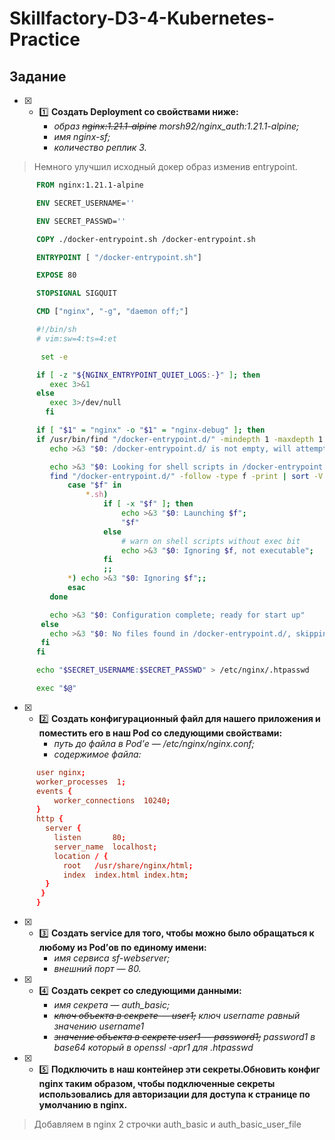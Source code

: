# Skillfactory-D3-4-Kubernetes-Practice

## Задание

* [x] - :one: **Создать Deployment со свойствами ниже:**
     - *образ  ~~nginx:1.21.1-alpine~~ morsh92/nginx_auth:1.21.1-alpine;*
     - *имя  nginx-sf;*
     - *количество реплик  3.*

> Немного улучшил исходный докер образ изменив entrypoint.


```Dockerfile
      FROM nginx:1.21.1-alpine

      ENV SECRET_USERNAME=''

      ENV SECRET_PASSWD=''

      COPY ./docker-entrypoint.sh /docker-entrypoint.sh

      ENTRYPOINT [ "/docker-entrypoint.sh"]

      EXPOSE 80

      STOPSIGNAL SIGQUIT

      CMD ["nginx", "-g", "daemon off;"]
```

```sh      
      #!/bin/sh
      # vim:sw=4:ts=4:et

       set -e

      if [ -z "${NGINX_ENTRYPOINT_QUIET_LOGS:-}" ]; then
         exec 3>&1
      else
         exec 3>/dev/null
        fi

      if [ "$1" = "nginx" -o "$1" = "nginx-debug" ]; then
      if /usr/bin/find "/docker-entrypoint.d/" -mindepth 1 -maxdepth 1 -type f -print -quit 2>/dev/null | read v; then
         echo >&3 "$0: /docker-entrypoint.d/ is not empty, will attempt to perform configuration"

         echo >&3 "$0: Looking for shell scripts in /docker-entrypoint.d/"
         find "/docker-entrypoint.d/" -follow -type f -print | sort -V | while read -r f; do
             case "$f" in
                 *.sh)
                     if [ -x "$f" ]; then
                         echo >&3 "$0: Launching $f";
                         "$f"
                     else
                         # warn on shell scripts without exec bit
                         echo >&3 "$0: Ignoring $f, not executable";
                     fi
                     ;;
             *) echo >&3 "$0: Ignoring $f";;
             esac
         done

         echo >&3 "$0: Configuration complete; ready for start up"
       else
         echo >&3 "$0: No files found in /docker-entrypoint.d/, skipping configuration"
       fi
      fi

      echo "$SECRET_USERNAME:$SECRET_PASSWD" > /etc/nginx/.htpasswd

      exec "$@"
```

* [x] - :two: **Создать конфигурационный файл для нашего приложения и поместить его в наш Pod со следующими свойствами:**
     - *путь до файла в Pod’е — /etc/nginx/nginx.conf;*
     - *содержимое файла:*
      
```conf
      user nginx;
      worker_processes  1;
      events {
          worker_connections  10240;
      }
      http {
        server {
          listen       80;
          server_name  localhost;
          location / {
            root   /usr/share/nginx/html;
            index  index.html index.htm;
        }
       }
      }
```

* [x] - :three: **Создать service для того, чтобы можно было обращаться к любому из Pod’ов по единому имени:**
     - *имя сервиса sf-webserver;*
     - *внешний порт — 80.*

* [x] - :four: **Создать секрет со следующими данными:**
     - *имя секрета — auth_basic;*
     - *~~ключ объекта в секрете — ~~user1~~;~~ ключ username равный значению username1*
     - *~~значение объекта в секрете user1 — password1;~~ password1 в base64 который в openssl -apr1 для .htpasswd*

* [x] - :five: **Подключить в наш контейнер эти секреты.Обновить конфиг nginx таким образом, чтобы подключенные секреты использовались для авторизации для доступа к странице по умолчанию в nginx.**

> Добавляем в nginx 2 строчки auth_basic и auth_basic_user_file
    

